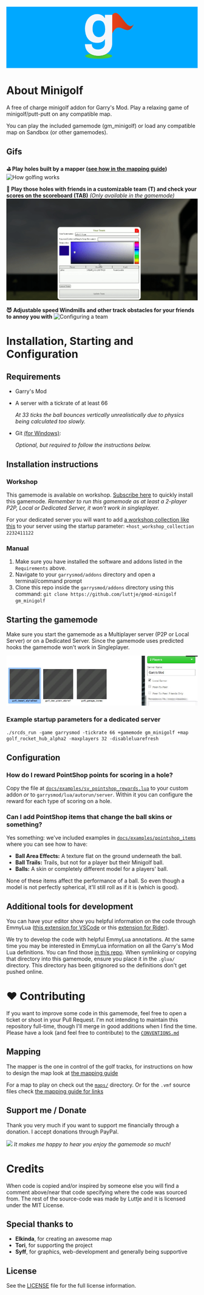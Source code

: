 ![The Minigolf Logo (by Syff)](materials/minigolf/logo_with_background.png)

# About Minigolf

A free of charge minigolf addon for Garry's Mod. Play a relaxing game of minigolf/putt-putt on any compatible map.

You can play the included gamemode (gm_minigolf) or load any compatible map on Sandbox (or other gamemodes).


## Gifs

__⛳ Play holes built by a mapper ([see how in the mapping guide](docs/MAPPING_GUIDE.md))__
![How golfing works](docs/assets/minigolf.gif)

__💯 Play those holes with friends in a customizable team (T) and check your scores on the scoreboard (TAB)__ *(Only available in the gamemode)*
![Configuring a team](docs/assets/teams_menu.gif)

__😈 Adjustable speed Windmills and other track obstacles for your friends to annoy you with__
![Configuring a team](docs/assets/windmill.gif)


# Installation, Starting and Configuration

## Requirements

* Garry's Mod

* A server with a tickrate of at least 66

  *At 33 ticks the ball bounces vertically unrealistically due to physics being calculated too slowly.*

* Git [(for Windows)](https://git-scm.com/download/win):
  
  *Optional, but required to follow the instructions below.*


## Installation instructions


### Workshop

This gamemode is available on workshop. [Subscribe here](https://steamcommunity.com/sharedfiles/filedetails/?id=2313854259) to quickly install this gamemode. _Remember to run this gamemode as at least a 2-player P2P, Local or Dedicated Server, it won't work in singleplayer._

For your dedicated server you will want to add [a workshop collection like this](https://steamcommunity.com/sharedfiles/filedetails/?id=2232411122) to your server using the startup parameter: `+host_workshop_collection 2232411122`


### Manual

1. Make sure you have installed the software and addons listed in the `Requirements` above.
2. Navigate to your `garrysmod/addons` directory and open a terminal/command prompt
3. Clone this repo inside the `garrysmod/addons` directory using this command:
  `git clone https://github.com/luttje/gmod-minigolf gm_minigolf`


## Starting the gamemode

Make sure you start the gamemode as a Multiplayer server (P2P or Local Server) or on a Dedicated Server. Since the gamemode uses predicted hooks the gamemode won't work in Singleplayer.

![Starting a multiplayer server](docs/assets/local_server.jpg)

### Example startup parameters for a dedicated server
```
./srcds_run -game garrysmod -tickrate 66 +gamemode gm_minigolf +map golf_rocket_hub_alpha2 -maxplayers 32 -disableluarefresh
```


## Configuration

### How do I reward PointShop points for scoring in a hole?

Copy the file at [`docs/examples/sv_pointshop_rewards.lua`](docs/examples/sv_pointshop_rewards.lua) to your custom addon _or_ to `garrysmod/lua/autorun/server`. Within it you can configure the reward for each type of scoring on a hole.

### Can I add PointShop items that change the ball skins or something?

Yes something: we've included examples in [`docs/examples/pointshop_items`](docs/examples/pointshop_items) where you can see how to have:
* **Ball Area Effects:** A texture flat on the ground underneath the ball.
* **Ball Trails:** Trails, but not for a player but their Minigolf ball.
* **Balls:** A skin or completely different model for a players' ball.

None of these items affect the performance of a ball. So even though a model is not perfectly spherical, it'll still roll as if it is (which is good).


## Additional tools for development

You can have your editor show you helpful information on the code through EmmyLua ([this extension for VSCode](https://github.com/EmmyLua/VSCode-EmmyLua) or this [extension for Rider](https://plugins.jetbrains.com/plugin/9768-emmylua/versions)).

We try to develop the code with helpful EmmyLua annotations. At the same time you may be interested in EmmyLua information on all the Garry's Mod Lua definitions. You can find those [in this repo](https://github.com/luttje/glua-api-snippets). When symlinking or copying that directory into this gamemode, ensure you place it in the `.glua/` directory. This directory has been gitignored so the definitions don't get pushed online.


# ❤ Contributing

If you want to improve some code in this gamemode, feel free to open a ticket or shoot in your Pull Request. I'm not intending to maintain this repository full-time, though I'll merge in good additions when I find the time. Please have a look (and feel free to contribute) to the [`CONVENTIONS.md`](CONVENTIONS.md)


## Mapping

The mapper is the one in control of the golf tracks, for instructions on how to design the map look at [the mapping guide](docs/MAPPING_GUIDE.md)

For a map to play on check out the [`maps/`](maps/) directory. Or for the `.vmf` source files check [the mapping guide for links](docs/MAPPING_GUIDE.md)


## Support me / Donate

Thank you very much if you want to support me financially through a donation. I accept donations through PayPal.

[![](https://www.paypalobjects.com/en_US/i/btn/btn_donate_SM.gif)](https://www.paypal.com/donate?hosted_button_id=XGVDN2YMXC8TL) _It makes me happy to hear you enjoy the gamemode so much!_


# Credits

When code is copied and/or inspired by someone else you will find a comment above/near that code specifying where the code was sourced from. The rest of the source-code was made by Luttje and it is licensed under the MIT License. 


## Special thanks to

* __Elkinda__, for creating an awesome map
* __Tori__, for supporting the project
* __Syff__, for graphics, web-development and generally being supportive


## License

See the [LICENSE](LICENSE) file for the full license information.
